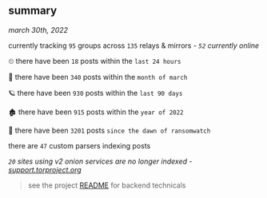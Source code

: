 
## summary
_march 30th, 2022_

currently tracking `95` groups across `135` relays & mirrors - _`52` currently online_

⏲ there have been `18` posts within the `last 24 hours`

🦈 there have been `340` posts within the `month of march`

🪐 there have been `930` posts within the `last 90 days`

🏚 there have been `915` posts within the `year of 2022`

🦕 there have been `3201` posts `since the dawn of ransomwatch`

there are `47` custom parsers indexing posts

_`20` sites using v2 onion services are no longer indexed - [support.torproject.org](https://support.torproject.org/onionservices/v2-deprecation/)_

> see the project [README](https://github.com/thetanz/ransomwatch#ransomwatch--) for backend technicals
